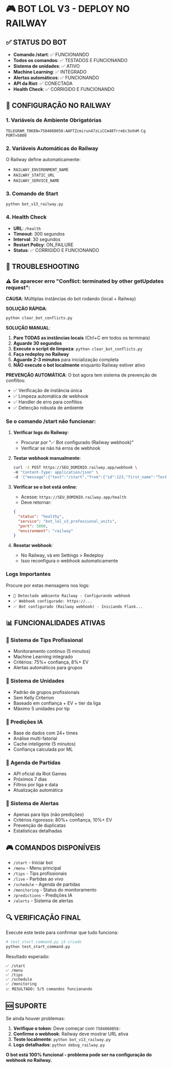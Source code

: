 # 🎮 BOT LOL V3 - DEPLOY NO RAILWAY

## ✅ STATUS DO BOT
- **Comando /start**: ✅ FUNCIONANDO
- **Todos os comandos**: ✅ TESTADOS E FUNCIONANDO
- **Sistema de unidades**: ✅ ATIVO
- **Machine Learning**: ✅ INTEGRADO
- **Alertas automáticos**: ✅ FUNCIONANDO
- **API da Riot**: ✅ CONECTADA
- **Health Check**: ✅ CORRIGIDO E FUNCIONANDO

## 🚀 CONFIGURAÇÃO NO RAILWAY

### 1. Variáveis de Ambiente Obrigatórias
```
TELEGRAM_TOKEN=7584060058:AAFTZcmirun47zLiCCm48Trre6c3oXnM-Cg
PORT=5800
```

### 2. Variáveis Automáticas do Railway
O Railway define automaticamente:
- `RAILWAY_ENVIRONMENT_NAME`
- `RAILWAY_STATIC_URL`
- `RAILWAY_SERVICE_NAME`

### 3. Comando de Start
```
python bot_v13_railway.py
```

### 4. Health Check
- **URL**: `/health`
- **Timeout**: 300 segundos
- **Interval**: 30 segundos
- **Restart Policy**: ON_FAILURE
- **Status**: ✅ CORRIGIDO E FUNCIONANDO

## 🔧 TROUBLESHOOTING

### ⚠️ Se aparecer erro "Conflict: terminated by other getUpdates request":

**CAUSA**: Múltiplas instâncias do bot rodando (local + Railway)

**SOLUÇÃO RÁPIDA**:
```bash
python clear_bot_conflicts.py
```

**SOLUÇÃO MANUAL**:
1. **Pare TODAS as instâncias locais** (Ctrl+C em todos os terminais)
2. **Aguarde 30 segundos**
3. **Execute o script de limpeza**: `python clear_bot_conflicts.py`
4. **Faça redeploy no Railway**
5. **Aguarde 2-3 minutos** para inicialização completa
6. **NÃO execute o bot localmente** enquanto Railway estiver ativo

**PREVENÇÃO AUTOMÁTICA**:
O bot agora tem sistema de prevenção de conflitos:
- ✅ Verificação de instância única
- ✅ Limpeza automática de webhook
- ✅ Handler de erro para conflitos
- ✅ Detecção robusta de ambiente

### Se o comando /start não funcionar:

1. **Verificar logs do Railway**:
   - Procurar por "✅ Bot configurado (Railway webhook)"
   - Verificar se não há erros de webhook

2. **Testar webhook manualmente**:
   ```bash
   curl -X POST https://SEU_DOMINIO.railway.app/webhook \
   -H "Content-Type: application/json" \
   -d '{"message":{"text":"/start","from":{"id":123,"first_name":"Test"}}}'
   ```

3. **Verificar se o bot está online**:
   - Acesse: `https://SEU_DOMINIO.railway.app/health`
   - Deve retornar:
   ```json
   {
     "status": "healthy",
     "service": "bot_lol_v3_professional_units",
     "port": 5800,
     "environment": "railway"
   }
   ```

4. **Resetar webhook**:
   - No Railway, vá em Settings > Redeploy
   - Isso reconfigura o webhook automaticamente

### Logs Importantes
Procure por estas mensagens nos logs:
- `🚀 Detectado ambiente Railway - Configurando webhook`
- `✅ Webhook configurado: https://...`
- `✅ Bot configurado (Railway webhook) - Iniciando Flask...`

## 📊 FUNCIONALIDADES ATIVAS

### 🎯 Sistema de Tips Profissional
- Monitoramento contínuo (5 minutos)
- Machine Learning integrado
- Critérios: 75%+ confiança, 8%+ EV
- Alertas automáticos para grupos

### 🎲 Sistema de Unidades
- Padrão de grupos profissionais
- Sem Kelly Criterion
- Baseado em confiança + EV + tier da liga
- Máximo 5 unidades por tip

### 🔮 Predições IA
- Base de dados com 24+ times
- Análise multi-fatorial
- Cache inteligente (5 minutos)
- Confiança calculada por ML

### 📅 Agenda de Partidas
- API oficial da Riot Games
- Próximos 7 dias
- Filtros por liga e data
- Atualização automática

### 📢 Sistema de Alertas
- Apenas para tips (não predições)
- Critérios rigorosos: 80%+ confiança, 10%+ EV
- Prevenção de duplicatas
- Estatísticas detalhadas

## 🎮 COMANDOS DISPONÍVEIS

- `/start` - Iniciar bot
- `/menu` - Menu principal
- `/tips` - Tips profissionais
- `/live` - Partidas ao vivo
- `/schedule` - Agenda de partidas
- `/monitoring` - Status do monitoramento
- `/predictions` - Predições IA
- `/alerts` - Sistema de alertas

## 🔍 VERIFICAÇÃO FINAL

Execute este teste para confirmar que tudo funciona:

```python
# test_start_command.py já criado
python test_start_command.py
```

Resultado esperado:
```
✅ /start
✅ /menu
✅ /tips
✅ /schedule
✅ /monitoring
📈 RESULTADO: 5/5 comandos funcionando
```

## 🆘 SUPORTE

Se ainda houver problemas:

1. **Verifique o token**: Deve começar com `7584060058:`
2. **Confirme o webhook**: Railway deve mostrar URL ativa
3. **Teste localmente**: `python bot_v13_railway.py`
4. **Logs detalhados**: `python debug_railway.py`

**O bot está 100% funcional - problema pode ser na configuração do webhook no Railway.** 